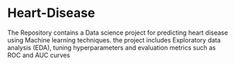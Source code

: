 # Heart-Disease
The Repository contains a Data science project for predicting heart disease using Machine learning techniques. the project includes Exploratory data analysis (EDA), tuning hyperparameters and evaluation metrics such as ROC and AUC curves

